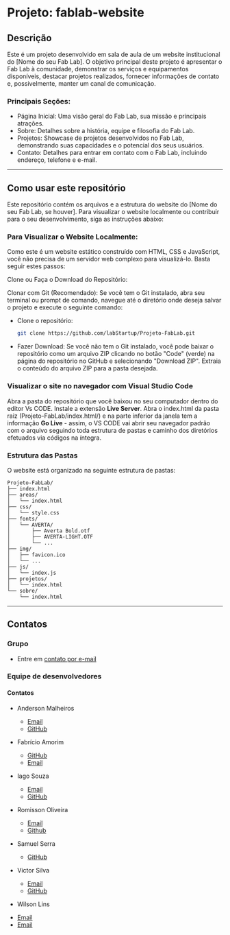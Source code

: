 # Projeto: fablab-website

## Descrição
Este é um projeto desenvolvido em sala de aula de um website institucional do [Nome do seu Fab Lab]. O objetivo principal deste projeto é apresentar o Fab Lab à comunidade, demonstrar os serviços e equipamentos disponíveis, destacar projetos realizados, fornecer informações de contato e, possivelmente, manter um canal de comunicação.

### Principais Seções:

- Página Inicial: Uma visão geral do Fab Lab, sua missão e principais atrações.
- Sobre: Detalhes sobre a história, equipe e filosofia do Fab Lab.
- Projetos: Showcase de projetos desenvolvidos no Fab Lab, demonstrando suas capacidades e o potencial dos seus usuários.
- Contato: Detalhes para entrar em contato com o Fab Lab, incluindo endereço, telefone e e-mail.
---
## Como usar este repositório
Este repositório contém os arquivos e a estrutura do website do [Nome do seu Fab Lab, se houver]. Para visualizar o website localmente ou contribuir para o seu desenvolvimento, siga as instruções abaixo:

### Para Visualizar o Website Localmente:
Como este é um website estático construído com HTML, CSS e JavaScript, você não precisa de um servidor web complexo para visualizá-lo. Basta seguir estes passos:

Clone ou Faça o Download do Repositório:

Clonar com Git (Recomendado): Se você tem o Git instalado, abra seu terminal ou prompt de comando, navegue até o diretório onde deseja salvar o projeto e execute o seguinte comando:

- Clone o repositório:
   ```bash
   git clone https://github.com/labStartup/Projeto-FabLab.git

- Fazer Download: Se você não tem o Git instalado, você pode baixar o repositório como um arquivo ZIP clicando no botão "Code" (verde) na página do repositório no GitHub e selecionando "Download ZIP". Extraia o conteúdo do arquivo ZIP para a pasta desejada.

### Visualizar o site no navegador com Visual Studio Code
Abra a pasta do repositório que você baixou no seu computador dentro do editor Vs CODE. Instale a extensão **Live Server**. Abra o index.html da pasta raiz (Projeto-FabLab/index.html/) e na parte inferior da janela tem a informação **Go Live** - assim, o VS CODE vai abrir seu navegador padrão com o arquivo seguindo toda estrutura de pastas e caminho dos diretórios efetuados via códigos na íntegra.

### Estrutura das Pastas
O website está organizado na seguinte estrutura de pastas:
```fablab-website/
Projeto-FabLab/
├── index.html
├── areas/
│   └── index.html
├── css/
│   └── style.css
├── fonts/
│   └── AVERTA/
│       ├── Averta Bold.otf
│       ├── AVERTA-LIGHT.OTF
│       └── ...
├── img/
│   ├── favicon.ico
│   └── ...
├── js/
│   └── index.js
├── projetos/
│   └── index.html
└── sobre/
    └── index.html
```
---
## Contatos
### Grupo
- Entre em [contato por e-mail](mailto:startup_lab@outlook.com)

### Equipe de desenvolvedores
#### Contatos
* Anderson Malheiros
  - [Email](mailto:malheiros.77@outlook.com)
  - [GitHub](https://github.com/AMalheiros77)

* Fabrício Amorim
  - [GitHub](https://github.com/bricioamorim)
  - [Email](mailto:fabricioalexandres@hotmail.com)

* Iago Souza
  - [Email](mailto:iagosouza56@hotmail.com)
  - [GitHub](https://github.com/Iago56)

* Romisson Oliveira
  - [Email](mailto:oliveiraromisson@hotmail.com)
  - [Github](https://github.com/romisson-oliveira)

* Samuel Serra
  - [GitHub](https://github.com/Samu-gif)

* Victor Silva
  - [Email](mailto:victor-18@outlook.com.br)
  - [GitHub](https://github.com/Victu)
* Wilson Lins
 - [Email](mailto:juniorlins.m@gmail.com)
 - [Email](mailto:juniorlins.m@gmail.com)

